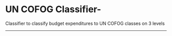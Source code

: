# UN COFOG Classifier-
Classifier to classify budget expenditures to UN COFOG classes on 3 levels 

-------------
